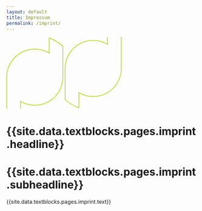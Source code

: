 ```yaml
---
layout: default
title: Impressum
permalink: /imprint/
---
```


<div class="px-4 pt-32 pb-32">
  <div class="max-w-7xl mx-auto bg-green-50 rounded-3xl py-32 relative">
      <svg class="absolute -bottom-24 md:bottom-0 left-0 md:left-12" width="150" height="188" viewBox="0 0 150 188" fill="none" xmlns="http://www.w3.org/2000/svg">
            <mask id="path-1-inside-1_2485_899" fill="white">
            <path d="M111.842 0C126.096 4.98899 139.035 12.7732 150 22.6963V105.262C150 146.709 116.447 180.261 75.0547 180.261C61.6389 180.261 49.0514 176.744 38.1582 170.585V210.306C23.9039 205.317 10.9649 197.532 0 187.608V105.043C0.000208632 63.5962 33.553 30.0439 74.9453 30.0439C88.3608 30.044 100.949 33.5603 111.842 39.7188V0Z"/>
            </mask>
            <path d="M111.842 0L112.502 -1.88772L109.842 -2.81896V0H111.842ZM150 22.6963H152V21.8089L151.342 21.2134L150 22.6963ZM150 105.262H152H150ZM75.0547 180.261V182.261V180.261ZM38.1582 170.585L39.1425 168.844L36.1582 167.157V170.585H38.1582ZM38.1582 210.306L37.4975 212.193L40.1582 213.125V210.306H38.1582ZM0 187.608H-2V188.496L-1.34201 189.091L0 187.608ZM0 105.043L-2 105.043V105.043H0ZM74.9453 30.0439L74.9453 28.0439H74.9453V30.0439ZM111.842 39.7188L110.857 41.4598L113.842 43.147V39.7188H111.842ZM111.842 0L111.181 1.88772C125.179 6.78701 137.887 14.4319 148.658 24.1792L150 22.6963L151.342 21.2134C140.183 11.1144 127.013 3.19096 112.502 -1.88772L111.842 0ZM150 22.6963H148V105.262H150H152V22.6963H150ZM150 105.262H148C148 145.605 115.342 178.261 75.0547 178.261V180.261V182.261C117.553 182.261 152 147.812 152 105.262H150ZM75.0547 180.261V178.261C61.9928 178.261 49.7434 174.837 39.1425 168.844L38.1582 170.585L37.1739 172.326C48.3595 178.65 61.285 182.261 75.0547 182.261V180.261ZM38.1582 170.585H36.1582V210.306H38.1582H40.1582V170.585H38.1582ZM38.1582 210.306L38.8189 208.418C24.8209 203.519 12.1126 195.873 1.34201 186.126L0 187.608L-1.34201 189.091C9.81711 199.19 22.9868 207.115 37.4975 212.193L38.1582 210.306ZM0 187.608H2V105.043H0H-2V187.608H0ZM0 105.043L2 105.043C2.0002 64.6998 34.6585 32.0439 74.9453 32.0439V30.0439V28.0439C32.4475 28.0439 -1.99979 62.4926 -2 105.043L0 105.043ZM74.9453 30.0439L74.9453 32.0439C88.007 32.044 100.257 35.4667 110.857 41.4598L111.842 39.7188L112.826 37.9777C101.641 31.6539 88.7146 28.044 74.9453 28.0439L74.9453 30.0439ZM111.842 39.7188H113.842V0H111.842H109.842V39.7188H111.842Z" fill="#B8DE31" mask="url(#path-1-inside-1_2485_899)"/>
        </svg>
        <svg class="absolute -top-24 md:top-0 right-0 md:right-12" width="150" height="189" viewBox="0 0 150 189" fill="none" xmlns="http://www.w3.org/2000/svg">
            <mask id="path-1-inside-1_2485_896" fill="white">
            <path d="M111.842 -22C126.096 -17.011 139.035 -9.22683 150 0.696289V83.2617C150 124.709 116.447 158.261 75.0547 158.261C61.6389 158.261 49.0514 154.744 38.1582 148.585V188.306C23.9039 183.317 10.9649 175.532 0 165.608V83.043C0.000208632 41.5962 33.553 8.04395 74.9453 8.04395C88.3608 8.04401 100.949 11.5603 111.842 17.7188V-22Z"/>
            </mask>
            <path d="M111.842 -22L112.502 -23.8877L109.842 -24.819V-22H111.842ZM150 0.696289H152V-0.191139L151.342 -0.786612L150 0.696289ZM150 83.2617H152H150ZM75.0547 158.261V160.261V158.261ZM38.1582 148.585L39.1425 146.844L36.1582 145.157V148.585H38.1582ZM38.1582 188.306L37.4975 190.193L40.1582 191.125V188.306H38.1582ZM0 165.608H-2V166.496L-1.34201 167.091L0 165.608ZM0 83.043L-2 83.043V83.043H0ZM74.9453 8.04395L74.9453 6.04395H74.9453V8.04395ZM111.842 17.7188L110.857 19.4598L113.842 21.147V17.7188H111.842ZM111.842 -22L111.181 -20.1123C125.179 -15.213 137.887 -7.56808 148.658 2.17919L150 0.696289L151.342 -0.786612C140.183 -10.8856 127.013 -18.809 112.502 -23.8877L111.842 -22ZM150 0.696289H148V83.2617H150H152V0.696289H150ZM150 83.2617H148C148 123.605 115.342 156.261 75.0547 156.261V158.261V160.261C117.553 160.261 152 125.812 152 83.2617H150ZM75.0547 158.261V156.261C61.9928 156.261 49.7434 152.837 39.1425 146.844L38.1582 148.585L37.1739 150.326C48.3595 156.65 61.285 160.261 75.0547 160.261V158.261ZM38.1582 148.585H36.1582V188.306H38.1582H40.1582V148.585H38.1582ZM38.1582 188.306L38.8189 186.418C24.8209 181.519 12.1126 173.873 1.34201 164.126L0 165.608L-1.34201 167.091C9.81711 177.19 22.9868 185.115 37.4975 190.193L38.1582 188.306ZM0 165.608H2V83.043H0H-2V165.608H0ZM0 83.043L2 83.043C2.0002 42.6998 34.6585 10.0439 74.9453 10.0439V8.04395V6.04395C32.4475 6.04395 -1.99979 40.4926 -2 83.043L0 83.043ZM74.9453 8.04395L74.9453 10.0439C88.007 10.044 100.257 13.4667 110.857 19.4598L111.842 17.7188L112.826 15.9777C101.641 9.65392 88.7146 6.04401 74.9453 6.04395L74.9453 8.04395ZM111.842 17.7188H113.842V-22H111.842H109.842V17.7188H111.842Z" fill="#B8DE31" mask="url(#path-1-inside-1_2485_896)"/>
        </svg>
    <div class="max-w-md mx-auto text-center">
      <h1 class="text-7xl font-bold font-display mb-4">
        {{site.data.textblocks.pages.imprint.headline}}
      </h1>
      <h1 class="text-3xl font-semibold font-display">
        {{site.data.textblocks.pages.imprint.subheadline}}
      </h1>
      <p>
        {{site.data.textblocks.pages.imprint.text}}
      </p>
    </div>
  </div>
</div>